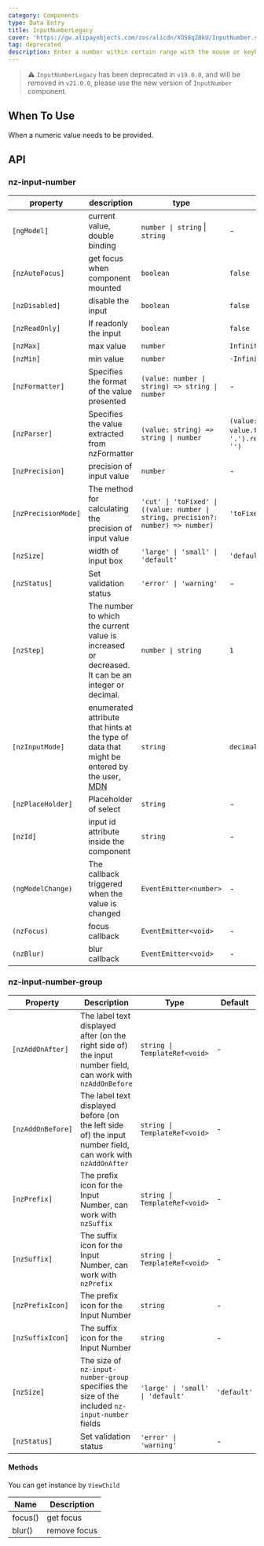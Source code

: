 ```yaml
---
category: Components
type: Data Entry
title: InputNumberLegacy
cover: 'https://gw.alipayobjects.com/zos/alicdn/XOS8qZ0kU/InputNumber.svg'
tag: deprecated
description: Enter a number within certain range with the mouse or keyboard.
---
```



> ⚠️ `InputNumberLegacy` has been deprecated in `v19.0.0`, and will be removed in `v21.0.0`, please use the new version of `InputNumber` component.

## When To Use

When a numeric value needs to be provided.


## API

### nz-input-number

| property            | description                                                                                                                                                                 | type                                                                              | default                                                                         |
| ------------------- | --------------------------------------------------------------------------------------------------------------------------------------------------------------------------- | --------------------------------------------------------------------------------- | ------------------------------------------------------------------------------- |
| `[ngModel]`         | current value, double binding                                                                                                                                               | `number \| string` \| `string`                                                    | -                                                                               |
| `[nzAutoFocus]`     | get focus when component mounted                                                                                                                                            | `boolean`                                                                         | `false`                                                                         |
| `[nzDisabled]`      | disable the input                                                                                                                                                           | `boolean`                                                                         | `false`                                                                         |
| `[nzReadOnly]`      | If readonly the input                                                                                                                                                       | `boolean`                                                                         | `false`                                                                         |
| `[nzMax]`           | max value                                                                                                                                                                   | `number`                                                                          | `Infinity`                                                                      |
| `[nzMin]`           | min value                                                                                                                                                                   | `number`                                                                          | `-Infinity`                                                                     |
| `[nzFormatter]`     | Specifies the format of the value presented                                                                                                                                 | `(value: number \| string) => string \| number`                                   | -                                                                               |
| `[nzParser]`        | Specifies the value extracted from nzFormatter                                                                                                                              | `(value: string) => string \| number`                                             | `(value: string) => value.trim().replace(/。/g, '.').replace(/[^\w\.-]+/g, '')` |
| `[nzPrecision]`     | precision of input value                                                                                                                                                    | `number`                                                                          | -                                                                               |
| `[nzPrecisionMode]` | The method for calculating the precision of input value                                                                                                                     | `'cut' \| 'toFixed' \| ((value: number \| string, precision?: number) => number)` | `'toFixed'`                                                                     |
| `[nzSize]`          | width of input box                                                                                                                                                          | `'large' \| 'small' \| 'default'`                                                 | `'default'`                                                                     |
| `[nzStatus]`        | Set validation status                                                                                                                                                       | `'error' \| 'warning'`                                                            | -                                                                               |
| `[nzStep]`          | The number to which the current value is increased or decreased. It can be an integer or decimal.                                                                           | `number \| string`                                                                | `1`                                                                             |
| `[nzInputMode]`     | enumerated attribute that hints at the type of data that might be entered by the user, [MDN](https://developer.mozilla.org/en-US/docs/Web/HTML/Global_attributes/inputmode) | `string`                                                                          | `decimal`                                                                       |
| `[nzPlaceHolder]`   | Placeholder of select                                                                                                                                                       | `string`                                                                          | -                                                                               |
| `[nzId]`            | input id attribute inside the component                                                                                                                                     | `string`                                                                          | -                                                                               |
| `(ngModelChange)`   | The callback triggered when the value is changed                                                                                                                            | `EventEmitter<number>`                                                            | -                                                                               |
| `(nzFocus)`         | focus callback                                                                                                                                                              | `EventEmitter<void>`                                                              | -                                                                               |
| `(nzBlur)`          | blur callback                                                                                                                                                               | `EventEmitter<void>`                                                              | -                                                                               |

### nz-input-number-group

| Property          | Description                                                                                                 | Type                              | Default     |
| ----------------- | ----------------------------------------------------------------------------------------------------------- | --------------------------------- | ----------- |
| `[nzAddOnAfter]`  | The label text displayed after (on the right side of) the input number field, can work with `nzAddOnBefore` | `string \| TemplateRef<void>`     | -           |
| `[nzAddOnBefore]` | The label text displayed before (on the left side of) the input number field, can work with `nzAddOnAfter`  | `string \| TemplateRef<void>`     | -           |
| `[nzPrefix]`      | The prefix icon for the Input Number, can work with `nzSuffix`                                              | `string \| TemplateRef<void>`     | -           |
| `[nzSuffix]`      | The suffix icon for the Input Number, can work with `nzPrefix`                                              | `string \| TemplateRef<void>`     | -           |
| `[nzPrefixIcon]`  | The prefix icon for the Input Number                                                                        | `string`                          | -           |
| `[nzSuffixIcon]`  | The suffix icon for the Input Number                                                                        | `string`                          | -           |
| `[nzSize]`        | The size of `nz-input-number-group` specifies the size of the included `nz-input-number` fields             | `'large' \| 'small' \| 'default'` | `'default'` |
| `[nzStatus]`      | Set validation status                                                                                       | `'error' \| 'warning'`            | -           |

#### Methods

You can get instance by `ViewChild`

| Name    | Description  |
| ------- | ------------ |
| focus() | get focus    |
| blur()  | remove focus |
